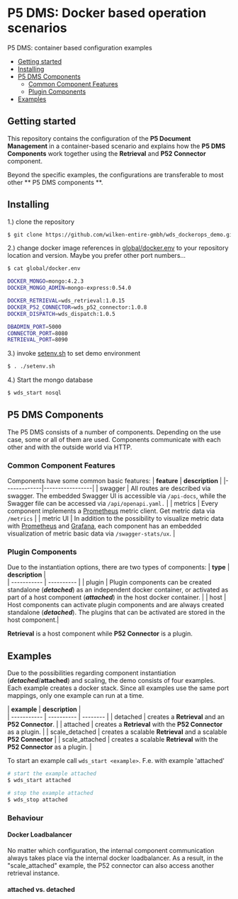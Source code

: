 # P5 DMS: Docker based operation scenarios
P5 DMS: container based configuration examples

- [Getting started](#getting-started)
- [Installing](#installing)
- [P5 DMS Components](#p5-dms-components)
  - [Common Component Features](#common-component-features)
  - [Plugin Components](#plugin-components)
- [Examples](#examples)

## Getting started
This repository contains the configuration of the **P5 Document Management** in a container-based scenario and explains how the **P5 DMS Components** work together using the **Retrieval** and **P52 Connector** component.

Beyond the specific examples, the configurations are transferable to most other ** P5 DMS components **.
## Installing 
1.) clone the repository
```bash
$ git clone https://github.com/wilken-entire-gmbh/wds_dockerops_demo.git 
```
2.) change docker image references in [global/docker.env](global/docker.env) to your repository location and version. Maybe you prefer other port numbers...
```bash
$ cat global/docker.env 

DOCKER_MONGO=mongo:4.2.3
DOCKER_MONGO_ADMIN=mongo-express:0.54.0

DOCKER_RETRIEVAL=wds_retrieval:1.0.15
DOCKER_P52_CONNECTOR=wds_p52_connector:1.0.8
DOCKER_DISPATCH=wds_dispatch:1.0.5

DBADMIN_PORT=5000
CONNECTOR_PORT=8080
RETRIEVAL_PORT=8090
```
3.) invoke [setenv.sh](setenv.sh) to set demo environment
```bash
$ . ./setenv.sh
```

4.) Start the mongo database
```bash
$ wds_start nosql 
```
## P5 DMS Components
The P5 DMS consists of a number of components. Depending on the use case, some or all of them are used. Components communicate with each other and with the outside world via HTTP.
### Common Component Features
Components have some common basic features:
| **feature** | **description** |
|-------------|-----------------|
| swagger | All routes are described via swagger. The embedded Swagger UI is accessible via `/api-docs`, while the Swagger file can be accessed via `/api/openapi.yaml.` |
| metrics | Every component implements a [Prometheus](http://www.prometheus.io/) metric client. Get metric data via `/metrics` | 
| metric UI | In addition to the possibility to visualize metric data with [Prometheus](http://www.prometheus.io/) and [Grafana](https://grafana.com/), each component has an embedded visualization of metric basic data via `/swagger-stats/ux`. |

### Plugin Components
Due to the instantiation options, there are two types of components:
| **type**    | **description**   |  
| ----------- | ---------- | 
| plugin | Plugin components can be created standalone (***detached***) as an independent docker container, or activated as part of a host component (***attached***) in the host docker container. |
| host | Host components can activate plugin components and are always created standalone (***detached***). The plugins that can be activated are stored in the host component.|  

**Retrieval** is a host component while **P52 Connector** is a plugin.

## Examples
Due to the possibilities regarding component instantiation (***detached***/**attached**) and scaling, the demo consists of four examples. Each example creates a docker stack. Since all examples use the same port mappings, only one example can run at a time.

| **example** | **description** |  
| ----------- | ---------- | -------- |
| detached | creates a **Retrieval** and an **P52 Connector**. |
| attached | creates a **Retrieval** with the **P52 Connector** as a plugin. | 
| scale_detached | creates a scalable **Retrieval** and a scalable **P52 Connector** |
| scale_attached | creates a scalable **Retrieval** with the **P52 Connector** as a plugin. |

To start an example call `wds_start <example>`. F.e. with example 'attached'

```bash
# start the example attached
$ wds_start attached

# stop the example attached 
$ wds_stop attached 
```
### Behaviour

#### Docker Loadbalancer
No matter which configuration, the internal component communication always takes place via the internal docker loadbalancer. As a result, in the "scale_attached" example, the P52 connector can also access another retrieval instance.

#### attached vs. detached



